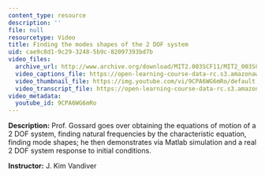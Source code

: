 ```yaml
---
content_type: resource
description: ''
file: null
resourcetype: Video
title: Finding the modes shapes of the 2 DOF system
uid: cae9c8d1-9c29-3248-5b9c-82097393bd7b
video_files:
  archive_url: http://www.archive.org/download/MIT2.003SCF11/MIT2_003SCF11_lec22_300k.mp4
  video_captions_file: https://open-learning-course-data-rc.s3.amazonaws.com/2-003sc-engineering-dynamics-fall-2011/5aaa050a12e3573fa5b7c7bf511efb0f_9CPA6WG6mRo.vtt
  video_thumbnail_file: https://img.youtube.com/vi/9CPA6WG6mRo/default.jpg
  video_transcript_file: https://open-learning-course-data-rc.s3.amazonaws.com/2-003sc-engineering-dynamics-fall-2011/638045399de847e5c734bc65d35328f1_9CPA6WG6mRo.pdf
video_metadata:
  youtube_id: 9CPA6WG6mRo
---
```


**Description:** Prof. Gossard goes over obtaining the equations of motion of a 2 DOF system, finding natural frequencies by the characteristic equation, finding mode shapes; he then demonstrates via Matlab simulation and a real 2 DOF system response to initial conditions.

**Instructor:** J. Kim Vandiver